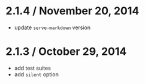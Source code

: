 2.1.4 / November 20, 2014
==================
  * update `serve-markdown` version

2.1.3 / October 29, 2014
==================

  * add test suites
  * add `silent` option
